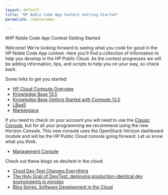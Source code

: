 ```yaml
---
layout: default
title: "HP Noble Code App Contest Getting Started"
permalink: /noblecode/

---
```

#HP Noble Code App Contest Getting Started

Welcome! We're looking forward to seeing what you code for good in the HP Noble Code App contest. Here you'll find a collection of information to help you develop in the HP Public Cloud. As the contest progresses we will be adding information, tips, and scripts to help you on your way, so check back.

Some links to get you started:

* [HP Cloud Compute Overview](http://docs.hpcloud.com/compute/)
* [Knowledge Base 13.5](https://community.hpcloud.com/knowledge-base-categories/compute-v135)
* [Knowledge Base Getting Started with Compute 13.5](https://community.hpcloud.com/article/getting-started-compute-135)
* [LBaaS](http://docs.hpcloud.com/lbaas)
* [Marketplace](https://marketplace.hpcloud.com/)

If you need to check on your account you will need to use the [Classic Console](https://account.hpcloud.com/login), but for all your programming we recommend using the new Horizon Console. This new console uses the OpenStack Horizon dashboard module and will be the HP Public Cloud console going forward. Let us know what you think.

* [Management Console](https://horizon.hpcloud.com/)

Check out these blogs on dev/test in the cloud:

* [Cloud Dev-Test Changes Everything](http://www.hpcloud.com/blog/cloud-dev-test-changes-everything)
* [The Holy Grail of Dev/Test: deploying production-identical dev environments in minutes](http://www.hpcloud.com/blog/holy-grail-devtest-deploying-production-identical-dev-environments-minutes) 
* [Blog Series: Software Development in the Cloud](http://www.hpcloud.com/blog/blog-series-software-development-cloud)
